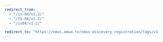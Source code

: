 ```yaml
---
redirect_from:
  - "/is-04/v1.2/"
  - "/IS-04/v1.2/"
  - "/is04/v1.2/"

redirect_to: "https://nmos.amwa.tv/nmos-discovery-registration/tags/v1.2"
---
```

